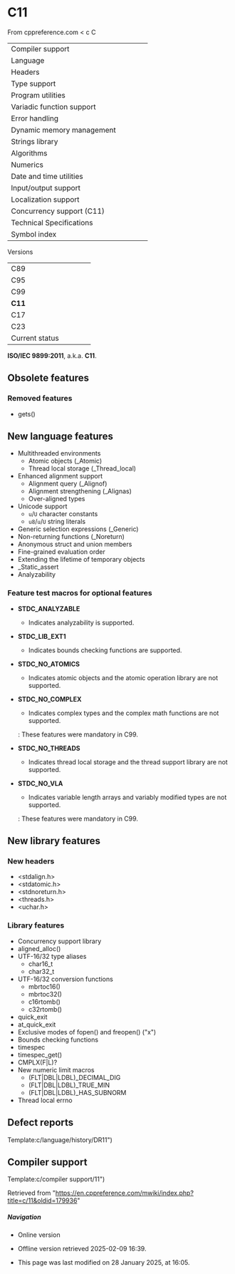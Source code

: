 # C11

From cppreference.com
< c
 C

|  |  |  |  |  |
| --- | --- | --- | --- | --- |
| Compiler support | | | | |
| Language | | | | |
| Headers | | | | |
| Type support | | | | |
| Program utilities | | | | |
| Variadic function support | | | | |
| Error handling | | | | |
| Dynamic memory management | | | | |
| Strings library | | | | |
| Algorithms | | | | |
| Numerics | | | | |
| Date and time utilities | | | | |
| Input/output support | | | | |
| Localization support | | | | |
| Concurrency support (C11) | | | | |
| Technical Specifications | | | | |
| Symbol index | | | | |

 Versions

|  |  |  |  |  |
| --- | --- | --- | --- | --- |
| C89 | | | | |
| C95 | | | | |
| C99 | | | | |
| ****C11**** | | | | |
| C17 | | | | |
| C23 | | | | |
| Current status | | | | |

****ISO/IEC 9899:2011****, a.k.a. ****C11****.

## Obsolete features

### Removed features

- gets()

## New language features

- Multithreaded environments
  - Atomic objects (_Atomic)
  - Thread local storage (_Thread_local)
- Enhanced alignment support
  - Alignment query (_Alignof)
  - Alignment strengthening (_Alignas)
  - Over-aligned types
- Unicode support
  - `u`/`U` character constants
  - `u8`/`u`/`U` string literals
- Generic selection expressions (_Generic)
- Non-returning functions (_Noreturn)
- Anonymous struct and union members
- Fine-grained evaluation order
- Extending the lifetime of temporary objects
- _Static_assert
- Analyzability

### Feature test macros for optional features

- __STDC_ANALYZABLE__
  - Indicates analyzability is supported.
- __STDC_LIB_EXT1__
  - Indicates bounds checking functions are supported.
- __STDC_NO_ATOMICS__
  - Indicates atomic objects and the atomic operation library are not supported.
- __STDC_NO_COMPLEX__
  - Indicates complex types and the complex math functions are not supported.

  :   These features were mandatory in C99.
- __STDC_NO_THREADS__
  - Indicates thread local storage and the thread support library are not supported.
- __STDC_NO_VLA__
  - Indicates variable length arrays and variably modified types are not supported.

  :   These features were mandatory in C99.

## New library features

### New headers

- <stdalign.h>
- <stdatomic.h>
- <stdnoreturn.h>
- <threads.h>
- <uchar.h>

### Library features

- Concurrency support library
- aligned_alloc()
- UTF-16/32 type aliases
  - char16_t
  - char32_t
- UTF-16/32 conversion functions
  - mbrtoc16()
  - mbrtoc32()
  - c16rtomb()
  - c32rtomb()
- quick_exit
- at_quick_exit
- Exclusive modes of fopen() and freopen() ("x")
- Bounds checking functions
- timespec
- timespec_get()
- CMPLX(F|L)?
- New numeric limit macros
  - (FLT|DBL|LDBL)_DECIMAL_DIG
  - (FLT|DBL|LDBL)_TRUE_MIN
  - (FLT|DBL|LDBL)_HAS_SUBNORM
- Thread local errno

## Defect reports

Template:c/language/history/DR11")

## Compiler support

Template:c/compiler support/11")

Retrieved from "<https://en.cppreference.com/mwiki/index.php?title=c/11&oldid=179936>"

##### Navigation

- Online version
- Offline version retrieved 2025-02-09 16:39.

- This page was last modified on 28 January 2025, at 16:05.